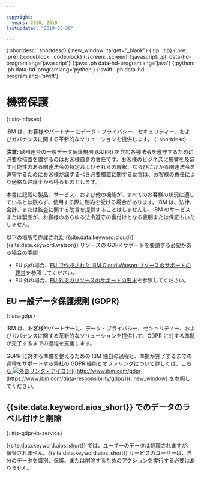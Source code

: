 ```yaml
---

copyright:
  years: 2018, 2019
lastupdated: "2019-03-28"

---
```


{:shortdesc: .shortdesc}
{:new_window: target="_blank"}
{:tip: .tip}
{:pre: .pre}
{:codeblock: .codeblock}
{:screen: .screen}
{:javascript: .ph data-hd-programlang='javascript'}
{:java: .ph data-hd-programlang='java'}
{:python: .ph data-hd-programlang='python'}
{:swift: .ph data-hd-programlang='swift'}

# 機密保護
{: #is-infosec}

IBM は、お客様やパートナーにデータ・プライバシー、セキュリティー、およびガバナンスに関する革新的なソリューションを提供します。
{: shortdesc}

**注意:**
欧州連合の一般データ保護規則 (GDPR) を含む各種法令を遵守するために必要な措置を講ずるのはお客様自身の責任です。お客様のビジネスに影響を及ぼす可能性のある関連法令の特定およびそれらの解釈、ならびにかかる関連法令を遵守するためにお客様が講ずるべき必要措置に関する助言は、お客様の責任により適格な弁護士から得るものとします。

本書に記載の製品、サービス、および他の機能が、すべてのお客様の状況に適しているとは限らず、使用する際に制約を受ける場合があります。IBM は、法律、会計、または監査に関する助言を提供することはしませんし、IBM のサービスまたは製品が、お客様のあらゆる法令遵守の裏付けとなる表明または保証もいたしません。

以下の場所で作成された {{site.data.keyword.cloud}} {{site.data.keyword.watson}} リソースの GDPR サポートを要請する必要がある場合の手順

-   EU 内の場合、[EU で作成された IBM Cloud Watson リソースのサポートの要求](/docs/services/watson?topic=watson-gdpr-sar#request-EU)を参照してください。
-   EU 外の場合、[EU 外でのリソースのサポートの要求](/docs/services/watson?topic=watson-gdpr-sar#request-non-EU)を参照してください。

## EU 一般データ保護規則 (GDPR)
{: #is-gdpr}

IBM は、お客様やパートナーに、データ・プライバシー、セキュリティー、およびガバナンスに関する革新的なソリューションを提供して、GDPR に対する準拠が完了するまでの過程を支援します。

GDPR に対する準備を整えるための IBM 独自の過程と、準拠が完了するまでの過程をサポートする弊社の GDPR 機能とオファリングについて詳しくは、[こちら ![外部リンク・アイコン](../../icons/launch-glyph.svg "外部リンク・アイコン")](../../icons/launch-glyph.svg "外部リンク・アイコン")]([http://www.ibm.com/gdpr](https://www.ibm.com/data-responsibility/gdpr/)){: new_window} を参照してください。

## {{site.data.keyword.aios_short}} でのデータのラベル付けと削除
{: #is-gdpr-in-service}

{{site.data.keyword.aios_short}} では、ユーザーのデータは処理されますが、保管されません。{{site.data.keyword.aios_short}} サービスのユーザーは、自分のデータを識別、保護、または削除するためのアクションを実行する必要はありません。
